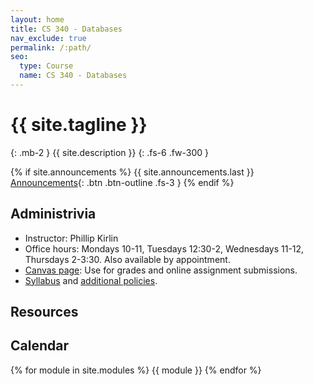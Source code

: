 ```yaml
---
layout: home
title: CS 340 - Databases
nav_exclude: true
permalink: /:path/
seo:
  type: Course
  name: CS 340 - Databases
---
```


# {{ site.tagline }}
{: .mb-2 }
{{ site.description }}
{: .fs-6 .fw-300 }

{% if site.announcements %}
{{ site.announcements.last }}
[Announcements](announcements.md){: .btn .btn-outline .fs-3 }
{% endif %}

## Administrivia
- Instructor: Phillip Kirlin
- Office hours: Mondays 10-11, Tuesdays 12:30-2, Wednesdays 11-12, Thursdays 2-3:30.  Also available by appointment.
- [Canvas page](https://rhodes.instructure.com/courses/6149): Use for grades and online assignment 
submissions. 
- [Syllabus](syllabus/syllabus-db-s24.pdf) and [additional policies](syllabus/additional-policies.pdf).

## Resources

## Calendar
{% for module in site.modules %}
{{ module }}
{% endfor %}

